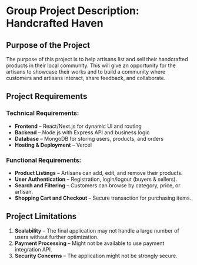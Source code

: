 # Group Project Description: Handcrafted Haven

## Purpose of the Project

The purpose of this project is to help artisans list and sell their handcrafted products in their local community. This will give an opportunity for the artisans to showcase their works and to build a community where customers and artisans interact, share feedback, and collaborate.

## Project Requirements

### Technical Requirements:
- **Frontend** – React/Next.js for dynamic UI and routing
- **Backend** – Node.js with Express API and business logic
- **Database** – MongoDB for storing users, products, and orders
- **Hosting & Deployment** – Vercel

### Functional Requirements:
- **Product Listings** – Artisans can add, edit, and remove their products.
- **User Authentication** – Registration, login/logout (buyers & sellers).
- **Search and Filtering** – Customers can browse by category, price, or artisan.
- **Shopping Cart and Checkout** – Secure transaction for purchasing items.

## Project Limitations

1. **Scalability** – The final application may not handle a large number of users without further optimization.
2. **Payment Processing** – Might not be available to use payment integration API.
3. **Security Concerns** – The application might not be strongly secure.
